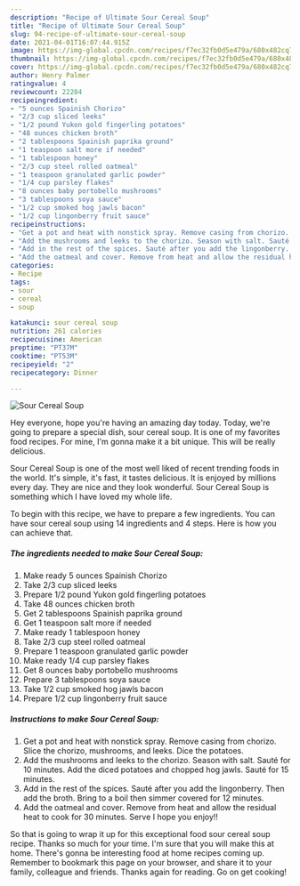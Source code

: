 ```yaml
---
description: "Recipe of Ultimate Sour Cereal Soup"
title: "Recipe of Ultimate Sour Cereal Soup"
slug: 94-recipe-of-ultimate-sour-cereal-soup
date: 2021-04-01T16:07:44.915Z
image: https://img-global.cpcdn.com/recipes/f7ec32fb0d5e479a/680x482cq70/sour-cereal-soup-recipe-main-photo.jpg
thumbnail: https://img-global.cpcdn.com/recipes/f7ec32fb0d5e479a/680x482cq70/sour-cereal-soup-recipe-main-photo.jpg
cover: https://img-global.cpcdn.com/recipes/f7ec32fb0d5e479a/680x482cq70/sour-cereal-soup-recipe-main-photo.jpg
author: Henry Palmer
ratingvalue: 4
reviewcount: 22284
recipeingredient:
- "5 ounces Spainish Chorizo"
- "2/3 cup sliced leeks"
- "1/2 pound Yukon gold fingerling potatoes"
- "48 ounces chicken broth"
- "2 tablespoons Spainish paprika ground"
- "1 teaspoon salt more if needed"
- "1 tablespoon honey"
- "2/3 cup steel rolled oatmeal"
- "1 teaspoon granulated garlic powder"
- "1/4 cup parsley flakes"
- "8 ounces baby portobello mushrooms"
- "3 tablespoons soya sauce"
- "1/2 cup smoked hog jawls bacon"
- "1/2 cup lingonberry fruit sauce"
recipeinstructions:
- "Get a pot and heat with nonstick spray. Remove casing from chorizo. Slice the chorizo, mushrooms, and leeks. Dice the potatoes."
- "Add the mushrooms and leeks to the chorizo. Season with salt. Sauté for 10 minutes. Add the diced potatoes and chopped hog jawls. Sauté for 15 minutes."
- "Add in the rest of the spices. Sauté after you add the lingonberry. Then add the broth. Bring to a boil then simmer covered for 12 minutes."
- "Add the oatmeal and cover. Remove from heat and allow the residual heat to cook for 30 minutes. Serve I hope you enjoy!!"
categories:
- Recipe
tags:
- sour
- cereal
- soup

katakunci: sour cereal soup 
nutrition: 261 calories
recipecuisine: American
preptime: "PT37M"
cooktime: "PT53M"
recipeyield: "2"
recipecategory: Dinner

---
```



![Sour Cereal Soup](https://img-global.cpcdn.com/recipes/f7ec32fb0d5e479a/680x482cq70/sour-cereal-soup-recipe-main-photo.jpg)

Hey everyone, hope you're having an amazing day today. Today, we're going to prepare a special dish, sour cereal soup. It is one of my favorites food recipes. For mine, I'm gonna make it a bit unique. This will be really delicious.

Sour Cereal Soup is one of the most well liked of recent trending foods in the world. It's simple, it's fast, it tastes delicious. It is enjoyed by millions every day. They are nice and they look wonderful. Sour Cereal Soup is something which I have loved my whole life.




To begin with this recipe, we have to prepare a few ingredients. You can have sour cereal soup using 14 ingredients and 4 steps. Here is how you can achieve that.

<!--inarticleads1-->

##### The ingredients needed to make Sour Cereal Soup:

1. Make ready 5 ounces Spainish Chorizo
1. Take 2/3 cup sliced leeks
1. Prepare 1/2 pound Yukon gold fingerling potatoes
1. Take 48 ounces chicken broth
1. Get 2 tablespoons Spainish paprika ground
1. Get 1 teaspoon salt more if needed
1. Make ready 1 tablespoon honey
1. Take 2/3 cup steel rolled oatmeal
1. Prepare 1 teaspoon granulated garlic powder
1. Make ready 1/4 cup parsley flakes
1. Get 8 ounces baby portobello mushrooms
1. Prepare 3 tablespoons soya sauce
1. Take 1/2 cup smoked hog jawls bacon
1. Prepare 1/2 cup lingonberry fruit sauce




<!--inarticleads2-->

##### Instructions to make Sour Cereal Soup:

1. Get a pot and heat with nonstick spray. Remove casing from chorizo. Slice the chorizo, mushrooms, and leeks. Dice the potatoes.
1. Add the mushrooms and leeks to the chorizo. Season with salt. Sauté for 10 minutes. Add the diced potatoes and chopped hog jawls. Sauté for 15 minutes.
1. Add in the rest of the spices. Sauté after you add the lingonberry. Then add the broth. Bring to a boil then simmer covered for 12 minutes.
1. Add the oatmeal and cover. Remove from heat and allow the residual heat to cook for 30 minutes. Serve I hope you enjoy!!




So that is going to wrap it up for this exceptional food sour cereal soup recipe. Thanks so much for your time. I'm sure that you will make this at home. There's gonna be interesting food at home recipes coming up. Remember to bookmark this page on your browser, and share it to your family, colleague and friends. Thanks again for reading. Go on get cooking!
